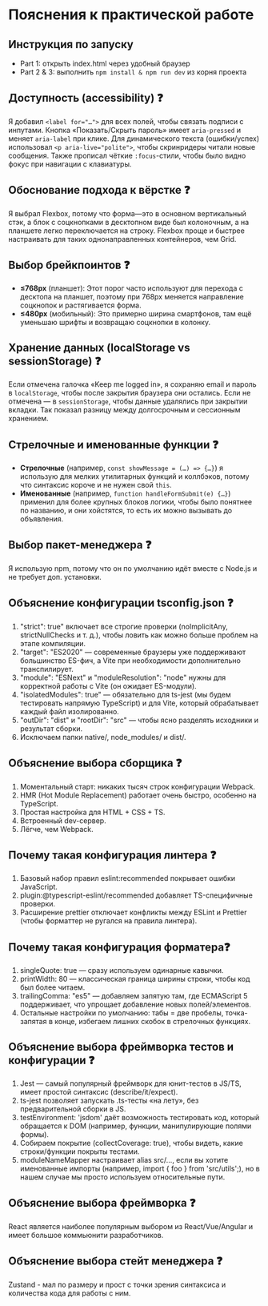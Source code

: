 # Пояснения к практической работе

## Инструкция по запуску
- Part 1: открыть index.html через удобный браузер
- Part 2 & 3: выполнить ```npm install & npm run dev``` из корня проекта

## Доступность (accessibility) ❓
Я добавил `<label for="…">` для всех полей, чтобы связать подписи с инпутами. Кнопка «Показать/Скрыть пароль» имеет `aria-pressed` и меняет `aria-label` при клике. Для динамического текста (ошибки/успех) использовал `<p aria-live="polite">`, чтобы скринридеры читали новые сообщения. Также прописал чёткие `:focus`-стили, чтобы было видно фокус при навигации с клавиатуры.

## Обоснование подхода к вёрстке ❓
Я выбрал Flexbox, потому что форма—это в основном вертикальный стэк, а блок с соцкнопками в десктопном виде был колоночным, а на планшете легко переключается на строку. Flexbox проще и быстрее настраивать для таких однонаправленных контейнеров, чем Grid.

## Выбор брейкпоинтов ❓
- **≤768px** (планшет): Этот порог часто используют для перехода с десктопа на планшет, поэтому при 768px меняется направление соцкнопок и растягивается форма.
- **≤480px** (мобильный): Это примерно ширина смартфонов, там ещё уменьшаю шрифты и возвращаю соцкнопки в колонку.

## Хранение данных (localStorage vs sessionStorage) ❓
Если отмечена галочка «Keep me logged in», я сохраняю email и пароль в `localStorage`, чтобы после закрытия браузера они остались. Если не отмечена — в `sessionStorage`, чтобы данные удалялись при закрытии вкладки. Так показал разницу между долгосрочным и сессионным хранением.

## Стрелочные и именованные функции ❓
- **Стрелочные** (например, `const showMessage = (…) => {…}`) я использую для мелких утилитарных функций и коллбэков, потому что синтаксис короче и не нужен свой `this`.
- **Именованные** (например, `function handleFormSubmit(e) {…}`) применил для более крупных блоков логики, чтобы было понятнее по названию, и они хойстятся, то есть их можно вызывать до объявления.

## Выбор пакет-менеджера ❓
Я использую npm, потому что он по умолчанию идёт вместе с Node.js и не требует доп. установки.

## Объяснение конфигурации tsconfig.json ❓
1. "strict": true" включает все строгие проверки (noImplicitAny, strictNullChecks и т. д.), чтобы ловить как можно больше проблем на этапе компиляции.
2. "target": "ES2020" — современные браузеры уже поддерживают большинство ES-фич, а Vite при необходимости дополнительно транспилирует.
3. "module": "ESNext" и "moduleResolution": "node" нужны для корректной работы с Vite (он ожидает ES-модули).
4. "isolatedModules": true" — обязательно для ts-jest (мы будем тестировать напрямую TypeScript) и для Vite, который обрабатывает каждый файл изолированно.
5. "outDir": "dist" и "rootDir": "src" — чтобы ясно разделять исходники и результат сборки.
6. Исключаем папки native/, node_modules/ и dist/.

## Объяснение выбора сборщика ❓
1. Моментальный старт: никаких тысяч строк конфигурации Webpack.
2. HMR (Hot Module Replacement) работает очень быстро, особенно на TypeScript.
3. Простая настройка для HTML + CSS + TS.
4. Встроенный dev-сервер.
5. Лёгче, чем Webpack.

## Почему такая конфигурация линтера ❓
1. Базовый набор правил eslint:recommended покрывает ошибки JavaScript.
2. plugin:@typescript-eslint/recommended добавляет TS-специфичные проверки.
3. Расширение prettier отключает конфликты между ESLint и Prettier (чтобы форматтер не ругался на правила линтера).

## Почему такая конфигурация форматера❓
1. singleQuote: true — сразу используем одинарные кавычки.
2. printWidth: 80 — классическая граница ширины строки, чтобы код был более читаем.
3. trailingComma: "es5" — добавляем запятую там, где ECMAScript 5 поддерживает, что упрощает добавление новых полей/элементов.
4. Остальные настройки по умолчанию: табы = две пробелы, точка-запятая в конце, избегаем лишних скобок в стрелочных функциях.

## Объяснение выбора фреймворка тестов и конфигурации ❓
1. Jest — самый популярный фреймворк для юнит-тестов в JS/TS, имеет простой синтаксис (describe/it/expect).
2. ts-jest позволяет запускать .ts-тесты «на лету», без предварительной сборки в JS.
3. testEnvironment: 'jsdom' даёт возможность тестировать код, который обращается к DOM (например, функции, манипулирующие полями формы).
4. Собираем покрытие (collectCoverage: true), чтобы видеть, какие строки/функции покрыты тестами.
5. moduleNameMapper настраивает alias src/…, если вы хотите именованные импорты (например, import { foo } from 'src/utils';), но в нашем случае мы просто используем относительные пути.

## Объяснение выбора фреймворка ❓
React является наиболее популярным выбором из React/Vue/Angular и имеет большое коммьюнити разработчиков.

## Объяснение выбора стейт менеджера ❓
Zustand - мал по размеру и прост с точки зрения синтаксиса и количества кода для работы с ним.
